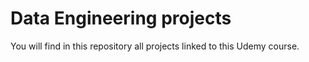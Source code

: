 # Data Engineering projects

You will find in this repository all projects linked to this Udemy course.
